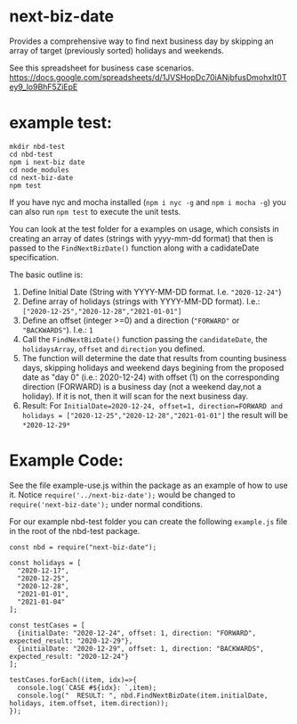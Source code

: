 # next-biz-date
Provides a comprehensive way to find next business day by skipping an array of target (previously sorted) holidays and weekends.

See this spreadsheet for business case scenarios.
https://docs.google.com/spreadsheets/d/1JVSHopDc70iANjbfusDmohxIt0Tey9_lo9BhF5ZiEpE

# example test:

```
mkdir nbd-test
cd nbd-test
npm i next-biz date
cd node_modules
cd next-biz-date
npm test
```

If you have nyc and mocha installed (`npm i nyc -g` and `npm i mocha -g`) you can also run `npm test` to execute the unit tests.

You can look at the test folder for a examples on usage, which consists in creating an array of dates (strings with yyyy-mm-dd format) that then is passed to the `FindNextBizDate()` function along with a cadidateDate specification.

The basic outline is:
1. Define Initial Date (String with YYYY-MM-DD format. I.e. `"2020-12-24"`)
2. Define array of holidays (strings with YYYY-MM-DD format). I.e.: `["2020-12-25","2020-12-28","2021-01-01"]`
3. Define an offset (integer >=0) and a direction (`"FORWARD"` or `"BACKWARDS"`). I.e.: `1`
4. Call the `FindNextBizDate()` function passing the `candidateDate`, the `holidaysArray`, `offset` and `direction` you defined.
5. The function will determine the date that results from counting business days, skipping holidays and weekend days begining from the proposed date as "day 0" (i.e.: 2020-12-24) with offset (1) on the corresponding direction (FORWARD) is a business day (not a weekend day,not a holiday). If it is not, then it will scan for the next business day.
6. Result: For `InitialDate=2020-12-24, offset=1, direction=FORWARD and holidays = ["2020-12-25","2020-12-28","2021-01-01"]` the result will be `*2020-12-29*`


# Example Code:

See the file example-use.js within the package as an example of how to use it. Notice `require('../next-biz-date');` would be changed to `require('next-biz-date');`  under normal conditions.

For our example nbd-test folder you can create the following `example.js` file in the root of the nbd-test package.

```
const nbd = require("next-biz-date");

const holidays = [
  "2020-12-17",
  "2020-12-25",
  "2020-12-28",
  "2021-01-01",
  "2021-01-04"
];

const testCases = [
  {initialDate: "2020-12-24", offset: 1, direction: "FORWARD", expected_result: "2020-12-29"},
  {initialDate: "2020-12-29", offset: 1, direction: "BACKWARDS", expected_result: "2020-12-24"}
];

testCases.forEach((item, idx)=>{
  console.log(`CASE #${idx}: `,item);
  console.log("  RESULT: ", nbd.FindNextBizDate(item.initialDate, holidays, item.offset, item.direction));
});
```
